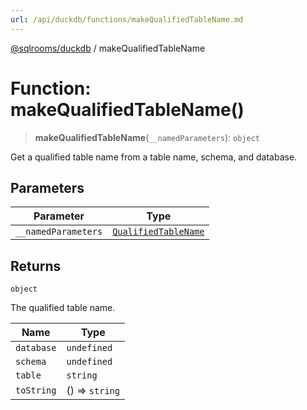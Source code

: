 ```yaml
---
url: /api/duckdb/functions/makeQualifiedTableName.md
---
```

[@sqlrooms/duckdb](../index.md) / makeQualifiedTableName

# Function: makeQualifiedTableName()

> **makeQualifiedTableName**(`__namedParameters`): `object`

Get a qualified table name from a table name, schema, and database.

## Parameters

| Parameter | Type |
| ------ | ------ |
| `__namedParameters` | [`QualifiedTableName`](../type-aliases/QualifiedTableName.md) |

## Returns

`object`

The qualified table name.

| Name | Type |
| ------ | ------ |
|  `database` | `undefined` | `string` |
|  `schema` | `undefined` | `string` |
|  `table` | `string` |
|  `toString` | () => `string` |
